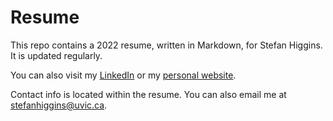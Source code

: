 # Resume

This repo contains a 2022 resume, written in Markdown, for Stefan Higgins. It is updated regularly.

You can also visit my [LinkedIn](https://www.linkedin.com/in/stefan-higgins-25b8a1221/) or my [personal website](https://stfn.work/).

Contact info is located within the resume. You can also email me at <stefanhiggins@uvic.ca>.
